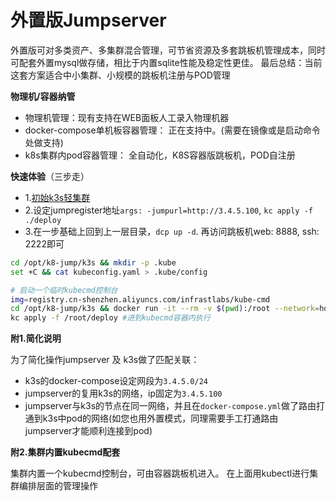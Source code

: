 # 外置版Jumpserver

外置版可对多类资产、多集群混合管理，可节省资源及多套跳板机管理成本，同时可配套外置mysql做存储，相比于内置sqlite性能及稳定性更佳。 最后总结：当前这套方案适合中小集群、小规模的跳板机注册与POD管理

**物理机/容器纳管**

- 物理机管理：现有支持在WEB面板人工录入物理机器
- docker-compose单机板容器管理： 正在支持中。(需要在镜像或是启动命令处做支持)
- k8s集群内pod容器管理： 全自动化，K8S容器版跳板机，POD自注册

**快速体验**（三步走）

- 1.[初始k3s轻集群](../k3s/README.md)
- 2.设定jumpregister地址`args: -jumpurl=http://3.4.5.100`, `kc apply -f ./deploy`
- 3.在一步基础上回到上一层目录，`dcp up -d`. 再访问跳板机web: 8888, ssh: 2222即可

```bash
cd /opt/k8-jump/k3s && mkdir -p .kube
set +C && cat kubeconfig.yaml > .kube/config

# 启动一个临时kubecmd控制台
img=registry.cn-shenzhen.aliyuncs.com/infrastlabs/kube-cmd
cd /opt/k8-jump/k3s && docker run -it --rm -v $(pwd):/root --network=host --entrypoint=bash $img #注意这里挂载到/root了
kc apply -f /root/deploy #进到kubecmd容器内执行
```

**附1.简化说明**

为了简化操作jumpserver 及 k3s做了匹配关联：

- k3s的docker-compose设定网段为`3.4.5.0/24`
- jumpserver的复用k3s的网络，ip固定为`3.4.5.100`
- jumpserver与k3s的节点在同一网络，并且在`docker-compose.yml`做了路由打通到k3s中pod的网络(如您也用外置模式，同理需要手工打通路由 jumpserver才能顺利连接到pod)

**附2.集群内置kubecmd配套**

集群内置一个kubecmd控制台，可由容器跳板机进入。 在上面用kubectl进行集群编排层面的管理操作
